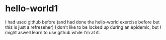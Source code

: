 # hello-world1
I had used github before (and had done the hello-world exercise before but this is just a refreseher)
I don't like to be locked up during an epidemic, but I might aswell learn to use github while I'm at it.
